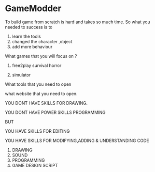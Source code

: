 # GameModder

To build game from scratch is hard and takes so much time. So what you needed to success is to 

1. learn the tools
2. changed the character ,object
3. add more behaviour


What games that you will focus on ? 

1. free2play survival horror

2. simulator 

What tools that you need to open

what website that you need to open.

YOU DONT HAVE SKILLS FOR DRAWING.

YOU DONT HAVE POWER SKILLS PROGRAMMING

BUT 

YOU HAVE SKILLS FOR EDITING 

YOU HAVE SKILLS FOR MODIFYING,ADDING & UNDERSTANDING CODE

1. DRAWING
2. SOUND
3. PROGRAMMING
4. GAME DESIGN SCRIPT
